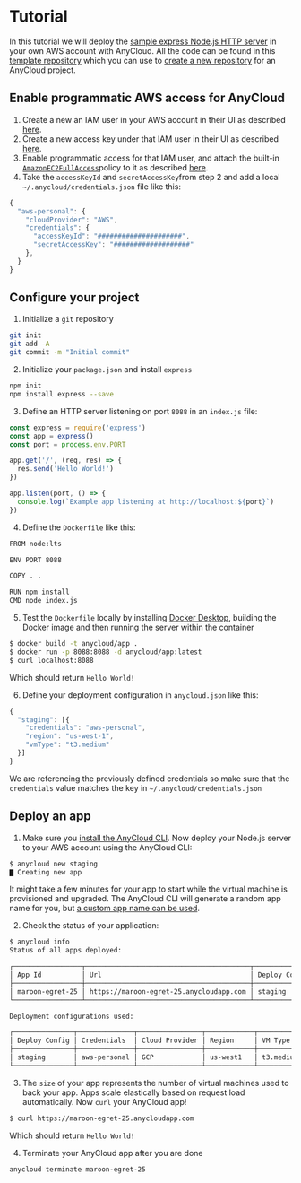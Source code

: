 # Tutorial

In this tutorial we will deploy the [sample express Node.js HTTP server](https://expressjs.com/en/starter/hello-world.html) in your own AWS account with AnyCloud. All the code can be found in this [template repository](https://github.com/alantech/hello-anycloud) which you can use to [create a new repository](https://docs.github.com/en/github/creating-cloning-and-archiving-repositories/creating-a-repository-from-a-template) for an AnyCloud project.

## Enable programmatic AWS access for AnyCloud

1. Create a new an IAM user in your AWS account in their UI as described [here](https://docs.aws.amazon.com/IAM/latest/UserGuide/id_users_create.html#id_users_create_console).
2. Create a new access key under that IAM user in their UI as described [here](https://docs.aws.amazon.com/IAM/latest/UserGuide/id_credentials_access-keys.html#Using_CreateAccessKey).
3. Enable programmatic access for that IAM user, and attach the built-in [`AmazonEC2FullAccess`](https://console.aws.amazon.com/iam/home#/policies/arn%3Aaws%3Aiam%3A%3Aaws%3Apolicy%2FAmazonEC2FullAccess)policy to it as described [here](https://docs.aws.amazon.com/IAM/latest/UserGuide/access_policies_manage-attach-detach.html#add-policies-console).
4. Take the `accessKeyId` and `secretAccessKey`from step 2 and add a local `~/.anycloud/credentials.json` file like this:

```javascript
{
  "aws-personal": {
    "cloudProvider": "AWS",
    "credentials": {
      "accessKeyId": "#####################",
      "secretAccessKey": "###################"
    },
  }
}
```

## Configure your project

1. Initialize a `git` repository

```bash
git init
git add -A
git commit -m "Initial commit"
```

2. Initialize your `package.json` and install `express`

```bash
npm init
npm install express --save
```

3. Define an HTTP server listening on port `8088` in an `index.js` file:

```javascript
const express = require('express')
const app = express()
const port = process.env.PORT

app.get('/', (req, res) => {
  res.send('Hello World!')
})

app.listen(port, () => {
  console.log(`Example app listening at http://localhost:${port}`)
})
```

4. Define the `Dockerfile` like this: 

```bash
FROM node:lts

ENV PORT 8088

COPY . .

RUN npm install
CMD node index.js
```

5. Test the `Dockerfile` locally by installing [Docker Desktop](https://www.docker.com/products/docker-desktop), building the Docker image and then running the server within the container

```bash
$ docker build -t anycloud/app .
$ docker run -p 8088:8088 -d anycloud/app:latest
$ curl localhost:8088
```

Which should return `Hello World!`

 6. Define your deployment configuration in `anycloud.json` like this:

```javascript
{
  "staging": [{
    "credentials": "aws-personal",
    "region": "us-west-1",
    "vmType": "t3.medium"
  }]
}
```

We are referencing the previously defined credentials so make sure that the `credentials` value matches the key in `~/.anycloud/credentials.json`

## Deploy an app

1. Make sure you [install the AnyCloud CLI](about.md#cli-installation). Now deploy your Node.js server to your AWS account using the AnyCloud CLI:

```bash
$ anycloud new staging
▇ Creating new app
```

It might take a few minutes for your app to start while the virtual machine is provisioned and upgraded. The AnyCloud CLI will generate a random app name for you, but [a custom app name can be used](how-to-guides/custom-name.md). 

2. Check the status of your application:

```bash
$ anycloud info
Status of all apps deployed:

┌─────────────────┬─────────────────────────────────────────┬───────────────┬──────┬─────────┐
│ App Id          │ Url                                     │ Deploy Config │ Size │ Version │
├─────────────────┼─────────────────────────────────────────┼───────────────┼──────┼─────────┤
│ maroon-egret-25 │ https://maroon-egret-25.anycloudapp.com │ staging       │ 1    │ v0.1.34 │
└─────────────────┴─────────────────────────────────────────┴───────────────┴──────┴─────────┘

Deployment configurations used:

┌───────────────┬──────────────┬────────────────┬────────────┬───────────┐
│ Deploy Config │ Credentials  │ Cloud Provider │ Region     │ VM Type   │
├───────────────┼──────────────┼────────────────┼────────────┼───────────┤
│ staging       │ aws-personal │ GCP            │ us-west1   │ t3.medium │
└───────────────┴──────────────┴────────────────┴────────────┴───────────┘
```

3. The `size` of your app represents the number of virtual machines used to back your app. Apps scale elastically based on request load automatically. Now `curl` your AnyCloud app!

```bash
$ curl https://maroon-egret-25.anycloudapp.com
```

Which should return `Hello World!`

4. Terminate your AnyCloud app after you are done

```bash
anycloud terminate maroon-egret-25
```



